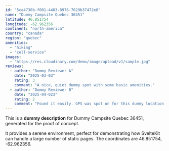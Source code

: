 ```yaml
---
id: "5ce4730b-f001-4403-8976-7029b37472e8"
name: "Dummy Campsite Quebec 36451"
latitude: 46.851754
longitude: -62.962356
continent: "north-america"
country: "canada"
region: "quebec"
amenities:
  - "hiking"
  - "cell-service"
images:
  - "https://res.cloudinary.com/demo/image/upload/v1/sample.jpg"
reviews:
  - author: "Dummy Reviewer A"
    date: "2025-03-03"
    rating: 3
    comment: "A nice, quiet dummy spot with some basic amenities."
  - author: "Dummy Reviewer B"
    date: "2025-04-023"
    rating: 2
    comment: "Found it easily. GPS was spot on for this dummy location."
---
```


This is a **dummy description** for Dummy Campsite Quebec 36451, generated for the proof of concept.

It provides a serene environment, perfect for demonstrating how SvelteKit can handle a large number of static pages. The coordinates are 46.851754, -62.962356.
